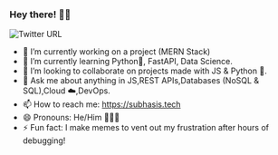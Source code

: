### Hey there! 🙋‍♂️
![Twitter URL](https://img.shields.io/twitter/url?url=https%3A%2F%2Ftwitter.com%2Fgeram_er_chhele) 

- 🔭  I’m currently working on a project (MERN Stack)
- 🌱  I’m currently learning Python🐍, FastAPI, Data Science.
- 👯  I’m looking to collaborate on projects made with JS & Python 🐍.
- 💬  Ask me about anything in JS,REST APIs,Databases (NoSQL & SQL),Cloud ☁️,DevOps.
- 📫  How to reach me: https://subhasis.tech
- 😄  Pronouns: He/Him 🙍🏻‍♂️
- ⚡ Fun fact: I make memes to vent out my frustration after hours of debugging!
